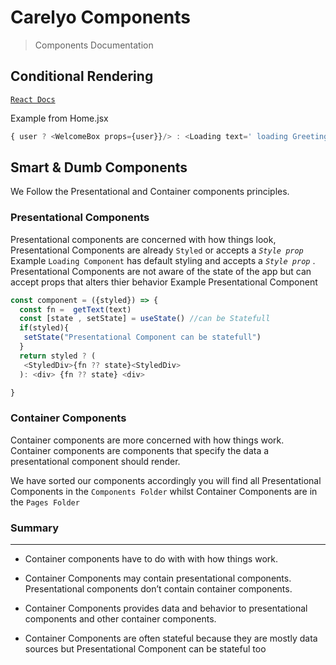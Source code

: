 # Carelyo Components

> Components Documentation

## Conditional Rendering

[`React Docs`](https://reactjs.org/docs/conditional-rendering.html)

Example from Home.jsx

```javascript
{ user ? <WelcomeBox props={user}}/> : <Loading text=' loading Greeting'/>}
```
## Smart & Dumb Components
We Follow the Presentational and Container components principles.
### Presentational Components

Presentational components are concerned with how things look,
Presentational Components are already `Styled` or accepts a _`Style prop`_
Example `Loading Component` has default styling and accepts a _`Style prop`_ .
Presentational Components are not aware of the state of the app but can accept props that alters thier behavior
Example Presentational Component

```javascript
const component = ({styled}) => {
  const fn =  getText(text) 
  const [state , setState] = useState() //can be Statefull
  if(styled){
   setState("Presentational Component can be statefull")
  }
  return styled ? (
   <StyledDiv>{fn ?? state}<StyledDiv>
  ): <div> {fn ?? state} <div>

}
```

### Container Components

Container components are more concerned with how things work. Container components are components that specify the data a presentational component should render.

We have sorted our components accordingly
you will find all Presentational Components in the  `Components Folder` whilst Container Components are in the `Pages Folder`

### Summary
---

- Container components have to do with with how things work.

- Container Components may contain presentational components. Presentational components don’t contain container components.
- Container Components provides data and behavior to presentational components and other container components.
- Container Components are often stateful because they are mostly data sources but Presentational Component can be stateful too
